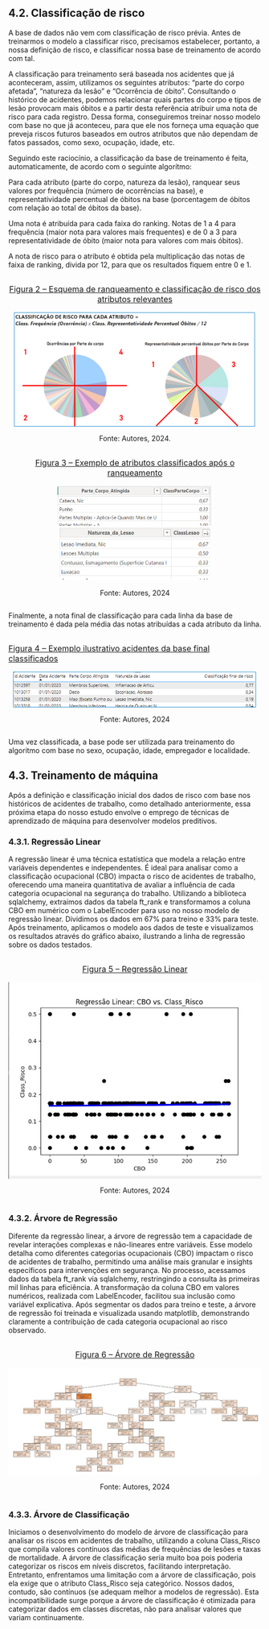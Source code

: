 ## 4.2. Classificação de risco 

A base de dados não vem com classificação de risco prévia. Antes de treinarmos o modelo a classificar risco, precisamos estabelecer, portanto, a nossa definição de risco, e classificar nossa base de treinamento de acordo com tal. 

A classificação para treinamento será baseada nos acidentes que já aconteceram, assim, utilizamos os seguintes atributos: “parte do corpo afetada”, “natureza da lesão” e “Ocorrência de óbito”. Consultando o histórico de acidentes, podemos relacionar quais partes do corpo e tipos de lesão provocam mais óbitos e a partir desta referência atribuir uma nota de risco para cada registro. Dessa forma, conseguiremos treinar nosso modelo com base no que já aconteceu, para que ele nos forneça uma equação que preveja riscos futuros baseados em outros atributos que não dependam de fatos passados, como sexo, ocupação, idade, etc. 

Seguindo este raciocínio, a classificação da base de treinamento é feita, automaticamente, de acordo com o seguinte algorítmo: 

Para cada atributo (parte do corpo, natureza da lesão), ranquear seus valores por frequência (número de ocorrências na base), e representatividade percentual de óbitos na base (porcentagem de óbitos com relação ao total de óbitos da base). 

Uma nota é atribuída para cada faixa do ranking. Notas de 1 a 4 para frequência (maior nota para valores mais frequentes) e de 0 a 3 para representatividade de óbito (maior nota para valores com mais óbitos). 

A nota de risco para o atributo é obtida pela multiplicação das notas de faixa de ranking, divida por 12, para que os resultados fiquem entre 0 e 1. 


<div style="display: flex; flex-direction: column; align-items: center; justify-content: center; text-align: center;">
    <p style="font-size: 16px; text-decoration: underline;"> Figura 2 – Esquema de ranqueamento e classificação de risco dos atributos relevantes </p>
  <img src="imagens/etapa4_img_classificacao1.png" alt="Esquema de ranqueamento e classificação de risco dos atributos relevantes">
  <p>Fonte: Autores, 2024.</p>
</div>


<div style="display: flex; flex-direction: column; align-items: center; justify-content: center; text-align: center;">
  <p style="font-size: 16px; text-decoration: underline;">Figura 3 – Exemplo de atributos classificados após o ranqueamento</p>
  <div>
    <img src="imagens/etapa4_img_classificacao2_1.png" alt="Exemplo de atributos classificados após o ranqueamento1">
  </div>
  <div>
    <img src="imagens/etapa4_img_classificacao2_2.png" alt="Exemplo de atributos classificados após o ranqueamento2">
  </div>
  <p>Fonte: Autores, 2024</p>
</div>



Finalmente, a nota final de classificação para cada linha da base de treinamento é dada pela média das notas atribuídas a cada atributo da linha.

<div style="display: flex; flex-direction: column; align-items: center; justify-content: center;">
    <p style="font-size: 16px; text-decoration: underline;"> Figura 4 – Exemplo ilustrativo acidentes da base final classificados</p>
  <img src="imagens/etapa4_img_classificacao3.png" alt="Exemplo de atributos classificados após o ranqueamento1">
  <p>Fonte: Autores, 2024</p>
</div>

Uma vez classificada, a base pode ser utilizada para treinamento do algoritmo com base no sexo, ocupação, idade, empregador e localidade.

## 4.3. Treinamento de máquina
Após a definição e classificação inicial dos dados de risco com base nos históricos de acidentes de trabalho, como detalhado anteriormente, essa próxima etapa do nosso estudo envolve o emprego de técnicas de aprendizado de máquina para desenvolver modelos preditivos.

### 4.3.1. Regressão Linear
A regressão linear é uma técnica estatística que modela a relação entre variáveis dependentes e independentes. É ideal para analisar como a classificação ocupacional (CBO) impacta o risco de acidentes de trabalho, oferecendo uma maneira quantitativa de avaliar a influência de cada categoria ocupacional na segurança do trabalho.
Utilizando a biblioteca sqlalchemy, extraímos dados da tabela ft_rank e transformamos a coluna CBO em numérico com o LabelEncoder para uso no nosso modelo de regressão linear. Dividimos os dados em 67% para treino e 33% para teste. Após treinamento, aplicamos o modelo aos dados de teste e visualizamos os resultados através do gráfico abaixo, ilustrando a linha de regressão sobre os dados testados.


<div style="display: flex; flex-direction: column; align-items: center; justify-content: center;">
    <p style="font-size: 16px; text-decoration: underline;"> Figura 5 – Regressão Linear</p>
  <img src="imagens/etapa4_regressao_linear.jpeg" alt="Exemplo de atributos classificados após o ranqueamento1">
  <p>Fonte: Autores, 2024</p>
</div>

### 4.3.2. Árvore de Regressão
Diferente da regressão linear, a árvore de regressão tem a capacidade de revelar interações complexas e não-lineares entre variáveis. Esse modelo detalha como diferentes categorias ocupacionais (CBO) impactam o risco de acidentes de trabalho, permitindo uma análise mais granular e insights específicos para intervenções em segurança.
No processo, acessamos dados da tabela ft_rank via sqlalchemy, restringindo a consulta às primeiras mil linhas para eficiência. A transformação da coluna CBO em valores numéricos, realizada com LabelEncoder, facilitou sua inclusão como variável explicativa. Após segmentar os dados para treino e teste, a árvore de regressão foi treinada e visualizada usando matplotlib, demonstrando claramente a contribuição de cada categoria ocupacional ao risco observado.


<div style="display: flex; flex-direction: column; align-items: center; justify-content: center;">
    <p style="font-size: 16px; text-decoration: underline;"> Figura 6 – Árvore de Regressão</p>
  <img src="imagens/etapa4_arvore_regressao.jpeg" alt="Exemplo de atributos classificados após o ranqueamento1">
  <p>Fonte: Autores, 2024</p>
</div>

### 4.3.3. Árvore de Classificação
Iniciamos o desenvolvimento do modelo de árvore de classificação para analisar os riscos em acidentes de trabalho, utilizando a coluna Class_Risco que compila valores contínuos das médias de frequências de lesões e taxas de mortalidade. A árvore de classificação seria muito boa pois poderia categorizar os riscos em níveis discretos, facilitando interpretação.
Entretanto, enfrentamos uma limitação com a árvore de classificação, pois ela exige que o atributo Class_Risco seja categórico. Nossos dados, contudo, são contínuos (se adequam melhor a modelos de regressão). Esta incompatibilidade surge porque a árvore de classificação é otimizada para categorizar dados em classes discretas, não para analisar valores que variam continuamente.

